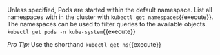Unless specified, Pods are started within the default namespace. List all namespaces with in the cluster with `kubectl get namespaces`{{execute}}. The namespaces can be used to filter queries to the available objects. `kubectl get pods -n kube-system`{{execute}}

_Pro Tip:_ Use the shorthand `kubectl get ns`{{execute}}
